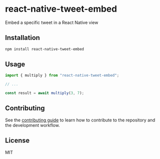 # react-native-tweet-embed

Embed a specific tweet in a React Native view

## Installation

```sh
npm install react-native-tweet-embed
```

## Usage

```js
import { multiply } from "react-native-tweet-embed";

// ...

const result = await multiply(3, 7);
```

## Contributing

See the [contributing guide](CONTRIBUTING.md) to learn how to contribute to the repository and the development workflow.

## License

MIT
